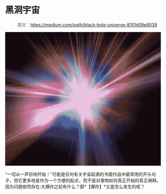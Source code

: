 # 黑洞宇宙

> 原文：<https://medium.com/swlh/black-hole-universe-8151d09e9039>

![](img/c17fd6d92504ea2047994828ff138f36.png)

“一切从一声巨响开始！”可能是任何有关宇宙起源的书面作品中最常用的开头句子，但它更多地是作为一个方便的起点，而不是对事物如何真正开始的真正阐释。因为问题依然存在:大爆炸之前有什么？那*【爆炸】*又是怎么发生的呢？